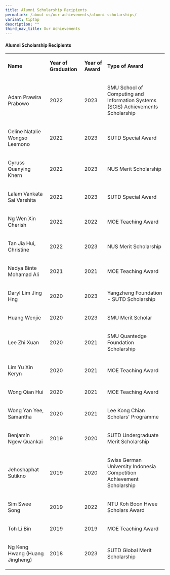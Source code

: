```yaml
---
title: Alumni Scholarship Recipients
permalink: /about-us/our-achievements/alumni-scholarships/
variant: tiptap
description: ""
third_nav_title: Our Achievements
---
```

<h4><strong>Alumni Scholarship Recipients</strong></h4><table><tbody><tr><td rowspan="1" colspan="1"><p><strong>Name</strong></p></td><td rowspan="1" colspan="1"><p><strong>Year of Graduation</strong></p></td><td rowspan="1" colspan="1"><p><strong>Year of Award</strong></p></td><td rowspan="1" colspan="1"><p><strong>Type of Award</strong></p></td></tr><tr><td rowspan="1" colspan="1"><p>Adam Prawira Prabowo</p></td><td rowspan="1" colspan="1"><p>2022</p></td><td rowspan="1" colspan="1"><p>2023</p></td><td rowspan="1" colspan="1"><p>SMU School of Computing and Information Systems (SCIS) Achievements Scholarship</p></td></tr><tr><td rowspan="1" colspan="1"><p>Celine Natalie Wongso Lesmono</p></td><td rowspan="1" colspan="1"><p>2022</p></td><td rowspan="1" colspan="1"><p>2023</p></td><td rowspan="1" colspan="1"><p>SUTD Special Award</p></td></tr><tr><td rowspan="1" colspan="1"><p>Cyruss Quanying Khern</p></td><td rowspan="1" colspan="1"><p>2022</p></td><td rowspan="1" colspan="1"><p>2023</p></td><td rowspan="1" colspan="1"><p>NUS Merit Scholarship</p></td></tr><tr><td rowspan="1" colspan="1"><p>Lalam Vankata Sai Varshita</p></td><td rowspan="1" colspan="1"><p>2022</p></td><td rowspan="1" colspan="1"><p>2023</p></td><td rowspan="1" colspan="1"><p>SUTD Special Award</p></td></tr><tr><td rowspan="1" colspan="1"><p>Ng Wen Xin Cherish&nbsp;</p></td><td rowspan="1" colspan="1"><p>2022</p></td><td rowspan="1" colspan="1"><p>2022</p></td><td rowspan="1" colspan="1"><p>MOE Teaching Award</p></td></tr><tr><td rowspan="1" colspan="1"><p>Tan Jia Hui, Christine</p></td><td rowspan="1" colspan="1"><p>2022</p></td><td rowspan="1" colspan="1"><p>2023</p></td><td rowspan="1" colspan="1"><p>NUS Merit Scholarship</p></td></tr><tr><td rowspan="1" colspan="1"><p>Nadya Binte Mohamad Ali</p></td><td rowspan="1" colspan="1"><p>2021</p></td><td rowspan="1" colspan="1"><p>2021</p></td><td rowspan="1" colspan="1"><p>MOE Teaching Award</p></td></tr><tr><td rowspan="1" colspan="1"><p>Daryl Lim Jing Hng</p></td><td rowspan="1" colspan="1"><p>2020</p></td><td rowspan="1" colspan="1"><p>2023</p></td><td rowspan="1" colspan="1"><p>Yangzheng Foundation - SUTD Scholarship</p></td></tr><tr><td rowspan="1" colspan="1"><p>Huang Wenjie</p></td><td rowspan="1" colspan="1"><p>2020</p></td><td rowspan="1" colspan="1"><p>2023</p></td><td rowspan="1" colspan="1"><p>SMU Merit Scholar</p></td></tr><tr><td rowspan="1" colspan="1"><p>Lee Zhi Xuan</p></td><td rowspan="1" colspan="1"><p>2020</p></td><td rowspan="1" colspan="1"><p>2021</p></td><td rowspan="1" colspan="1"><p>SMU Quantedge Foundation Scholarship</p></td></tr><tr><td rowspan="1" colspan="1"><p>Lim Yu Xin Keryn</p></td><td rowspan="1" colspan="1"><p>2020</p></td><td rowspan="1" colspan="1"><p>2021</p></td><td rowspan="1" colspan="1"><p>MOE Teaching Award</p></td></tr><tr><td rowspan="1" colspan="1"><p>Wong Qian Hui</p></td><td rowspan="1" colspan="1"><p>2020</p></td><td rowspan="1" colspan="1"><p>2021</p></td><td rowspan="1" colspan="1"><p>MOE Teaching Award</p></td></tr><tr><td rowspan="1" colspan="1"><p>Wong Yan Yee, Samantha</p></td><td rowspan="1" colspan="1"><p>2020</p></td><td rowspan="1" colspan="1"><p>2021</p></td><td rowspan="1" colspan="1"><p>Lee Kong Chian Scholars' Programme</p></td></tr><tr><td rowspan="1" colspan="1"><p>Benjamin Ngew Quankai</p></td><td rowspan="1" colspan="1"><p>2019</p></td><td rowspan="1" colspan="1"><p>2020</p></td><td rowspan="1" colspan="1"><p>SUTD Undergraduate Merit Scholarship</p></td></tr><tr><td rowspan="1" colspan="1"><p>Jehoshaphat Sutikno</p></td><td rowspan="1" colspan="1"><p>2019</p></td><td rowspan="1" colspan="1"><p>2020</p></td><td rowspan="1" colspan="1"><p>Swiss German University Indonesia Competition Achievement Scholarship</p></td></tr><tr><td rowspan="1" colspan="1"><p>Sim Swee Song</p></td><td rowspan="1" colspan="1"><p>2019</p></td><td rowspan="1" colspan="1"><p>2022</p></td><td rowspan="1" colspan="1"><p>NTU Koh Boon Hwee Scholars Award</p></td></tr><tr><td rowspan="1" colspan="1"><p>Toh Li Bin</p></td><td rowspan="1" colspan="1"><p>2019</p></td><td rowspan="1" colspan="1"><p>2019</p></td><td rowspan="1" colspan="1"><p>MOE Teaching Award</p></td></tr><tr><td rowspan="1" colspan="1"><p>Ng Keng Hwang (Huang Jingheng)</p></td><td rowspan="1" colspan="1"><p>2018</p></td><td rowspan="1" colspan="1"><p>2023</p></td><td rowspan="1" colspan="1"><p>SUTD Global Merit Scholarship</p></td></tr></tbody></table><p></p>